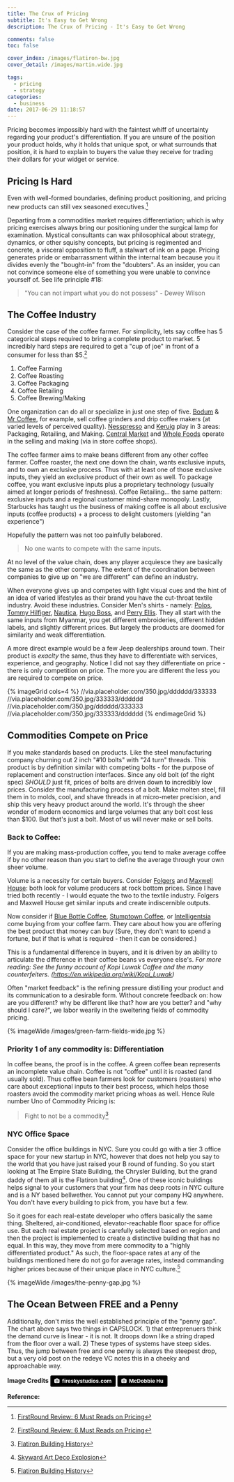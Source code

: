 ```yaml
---
title: The Crux of Pricing
subtitle: It's Easy to Get Wrong
description: The Crux of Pricing - It's Easy to Get Wrong

comments: false
toc: false

cover_index: /images/flatiron-bw.jpg
cover_detail: /images/martin.wide.jpg

tags:
  - pricing
  - strategy
categories:
  - business
date: 2017-06-29 11:18:57
---
```


Pricing becomes impossibly hard with the faintest whiff of uncertainty regarding your product's differentiation. If you are unsure of the position your product holds, why it holds that unique spot, or what surrounds that position, it is hard to explain to buyers the value they receive for trading their dollars for your widget or service.

## Pricing Is Hard

Even with well-formed boundaries, defining product positioning, and pricing new products can still vex seasoned executives.[^4]

Departing from a commodities market requires differentiation; which is why pricing exercises always bring our positioning under the surgical lamp for examination. Mystical consultants can wax philosophical about strategy, dynamics, or other squishy concepts, but pricing is regimented and concrete, a visceral opposition to fluff, a stalwart of ink on a page.  Pricing generates  pride or embarrassment within the internal team because you it divides evenly the "bought-in" from the "doubters". As an insider, you can not convince someone else of something you were unable to convince yourself of. See life principle #18: 

> "You can not impart what you do not possess" - Dewey Wilson
<!-- more -->

## The Coffee Industry
Consider the case of the coffee farmer. For simplicity, lets say coffee has 5 categorical steps required to bring a complete product to market. 5 incredibly hard steps are required to get a "cup of joe" in front of a consumer for less than $5.[^4]

1. Coffee Farming
2. Coffee Roasting
3. Coffee Packaging
4. Coffee Retailing
5. Coffee Brewing/Making

One organization can do all or specialize in just one step of five. [Bodum](http://rstyle.me/n/cvhkahbvnup) & [Mr Coffee](http://rstyle.me/n/cvhkgabvnup), for example, sell coffee grinders and drip coffee makers (at varied levels of perceived quality). [Nesspresso](http://rstyle.me/n/cvhkynbvnup) and [Keruig](http://rstyle.me/n/cvhkkibvnup) play in 3 areas: Packaging, Retailing, and Making. [Central Market](http://rstyle.me/n/cvhkynbvnup) and [Whole Foods](http://rstyle.me/n/cvhki2bvnup) operate in the selling and making (via in store coffee shops).

The coffee farmer aims to make beans different from any other coffee farmer. Coffee roaster, the next one down the chain, wants exclusive inputs, and to own an exclusive process. Thus with at least one of those exclusive inputs, they yield an exclusive product of their own as well. To package coffee, you want exclusive inputs plus a proprietary technology (usually aimed at longer periods of freshness). Coffee Retailing... the same pattern: exclusive inputs and a regional customer mind-share monopoly. Lastly, Starbucks has taught us the business of making coffee is all about exclusive inputs (coffee products) + a process to delight customers (yielding "an experience")

Hopefully the pattern was not too painfully belabored.

> No one wants to compete with the same inputs. 

At no level of the value chain, does any player acquiesce they are basically the same as the other company. The extent of the coordination between companies to give up on "we are different" can define an industry.

When everyone gives up and competes with light visual cues and the hint of an  idea of varied lifestyles as their brand you have the cut-throat textile industry. Avoid these industries. Consider Men's shirts - namely: [Polos](http://rstyle.me/n/cvhjrtbvnup), [Tommy Hilfiger](http://rstyle.me/n/cvhjvmbvnup), [Nautica](http://rstyle.me/n/cvhjyqbvnup), [Hugo Boss](http://rstyle.me/n/cvhjzwbvnup), and [Perry Ellis](http://rstyle.me/n/cvhj3ibvnup). They all start with the same inputs from Myanmar, you get different embroideries, different hidden labels, and slightly different prices. But largely the products are doomed for similarity and weak differentiation. 

A more direct example would be a few Jeep dealerships around town. Their product is *exaclty* the same, thus they have to differentiate with services, experience, and geography. Notice I did not say they differentiate on price - there is only competition on price. The more you are different the less you are required to compete on price.

{% imageGrid cols=4 %}
//via.placeholder.com/350.jpg/dddddd/333333
//via.placeholder.com/350.jpg/333333/dddddd
//via.placeholder.com/350.jpg/dddddd/333333
//via.placeholder.com/350.jpg/333333/dddddd
{% endimageGrid %}

## Commodities Compete on Price

If you make standards based on products. Like the steel manufacturing company churning out 2 inch "#10 bolts" with "24 turn" threads. This product is by definition similar with competing bolts - for the purpose of replacement and construction interfaces. Since any old bolt (of the right spec) *SHOULD* just fit, prices of bolts are driven down to incredibly low prices. Consider the manufacturing process of a bolt. Make molten steel, fill them in to molds, cool, and shave threads in at micro-meter precision, and ship this very heavy  product around the world. It's through the sheer wonder of modern economics and large volumes that any bolt cost less than $100. But that's just a bolt. Most of us will never make or sell bolts.

### Back to Coffee: 

If you are making mass-production coffee, you tend to make average coffee if by no other reason than you start to define the average through your own sheer volume. 

Volume is a necessity for certain buyers. Consider [Folgers](http://rstyle.me/n/cvhjk6bvnup) and [Maxwell House](http://rstyle.me/n/cvhjncbvnup): both look for volume producers at rock bottom prices. Since I have tried both recently - I would equate the two to the textile industry. Folgers and Maxwell House get similar inputs and create indiscernible outputs.

Now consider if [Blue Bottle Coffee](http://rstyle.me/n/cvhj48bvnup), [Stumptown Coffee](http://rstyle.me/n/cvhjikbvnup), or [Intelligentsia](http://rstyle.me/n/cvhjjrbvnup) come buying from your coffee farm. They care about how you are offering the best product that money can buy (Sure, they don't want to spend a fortune, but if that is what is required - then it can be considered.) 

This is a fundamental difference in buyers, and it is driven by an ability to articulate the difference in their coffee beans vs everyone else's. *For more reading: See the funny account of Kopi Luwak Coffee and the many counterfeiters. (https://en.wikipedia.org/wiki/Kopi_Luwak)*

Often "market feedback" is the refining pressure distilling your product and its communication to a desirable form. Without concrete feedback on: how are you different? why be different like that? how are you better? and "why should I care?", we labor wearily in the sweltering fields of commodity pricing.

{% imageWide /images/green-farm-fields-wide.jpg %}

### Priority 1 of any commodity is: Differentiation

In coffee beans, the proof is in the coffee. A green coffee bean represents an incomplete value chain. Coffee is not "coffee" until it is roasted (and usually sold). Thus coffee bean farmers look for customers (roasters) who care about exceptional inputs to their best process, which helps those roasters avoid the commodity market pricing whoas as well. Hence Rule number Uno of Commodity Pricing is:

> Fight to not be a commodity[^1]

### NYC Office Space
Consider the office buildings in NYC. Sure you could go with a tier 3 office space for your new startup in NYC, however that does not help you say to the world that you have just raised your B round of funding. So you start looking at The Empire State Building, the Chrysler Building, but the grand daddy of them all is the Flatiron building[^2]. One of these iconic buildings helps signal to your customers that your firm has deep roots in NYC culture and is a NY based bellwether. You cannot put your company HQ anywhere. You don't have every building to pick from, you have but a few.

So it goes for each real-estate developer who offers basically the same thing. Sheltered, air-conditioned, elevator-reachable floor space for office use. But each real estate project is carefully selected based on region and then the project is implemented to create a distinctive building that has no equal. In this way, they move from mere commodity to a "highly differentiated product."  As such, the floor-space rates at any of the buildings mentioned here do not go for average rates, instead commanding higher prices because of their unique place in NYC culture.[^1]

{% imageWide /images/the-penny-gap.jpg %}

## The Ocean Between FREE and a Penny

Additionally, don't miss the well established principle of the "penny gap". The chart above says two things in CAPSLOCK. 1) that entreprenuers think the demand curve is linear - it is not. It droops down like a string draped from the floor over a wall. 2) These types of systems have steep sides. Thus, the jump between free and one penny is always the steepest drop, but a very old post on the redeye VC notes this in a cheeky and approachable way.

**Image Credits**
<a style="background-color:black;color:white;text-decoration:none;padding:4px 6px;font-family:-apple-system, BlinkMacSystemFont, &quot;San Francisco&quot;, &quot;Helvetica Neue&quot;, Helvetica, Ubuntu, Roboto, Noto, &quot;Segoe UI&quot;, Arial, sans-serif;font-size:12px;font-weight:bold;line-height:1.2;display:inline-block;border-radius:3px;" 
	href="https://unsplash.com/@asthetik?utm_medium=referral&amp;utm_campaign=photographer-credit&amp;utm_content=creditBadge" target="_blank" rel="noopener noreferrer" title="Download free do whatever you want high-resolution photos from fireskystudios.com"><span style="display:inline-block;padding:2px 3px;"><svg xmlns="http://www.w3.org/2000/svg" style="height:12px;width:auto;position:relative;vertical-align:middle;top:-1px;fill:white;" viewBox="0 0 32 32"><title></title><path d="M20.8 18.1c0 2.7-2.2 4.8-4.8 4.8s-4.8-2.1-4.8-4.8c0-2.7 2.2-4.8 4.8-4.8 2.7.1 4.8 2.2 4.8 4.8zm11.2-7.4v14.9c0 2.3-1.9 4.3-4.3 4.3h-23.4c-2.4 0-4.3-1.9-4.3-4.3v-15c0-2.3 1.9-4.3 4.3-4.3h3.7l.8-2.3c.4-1.1 1.7-2 2.9-2h8.6c1.2 0 2.5.9 2.9 2l.8 2.4h3.7c2.4 0 4.3 1.9 4.3 4.3zm-8.6 7.5c0-4.1-3.3-7.5-7.5-7.5-4.1 0-7.5 3.4-7.5 7.5s3.3 7.5 7.5 7.5c4.2-.1 7.5-3.4 7.5-7.5z"></path></svg></span><span style="display:inline-block;padding:2px 3px;">fireskystudios.com</span></a> <a style="background-color:black;color:white;text-decoration:none;padding:4px 6px;font-family:-apple-system, BlinkMacSystemFont, &quot;San Francisco&quot;, &quot;Helvetica Neue&quot;, Helvetica, Ubuntu, Roboto, Noto, &quot;Segoe UI&quot;, Arial, sans-serif;font-size:12px;font-weight:bold;line-height:1.2;display:inline-block;border-radius:3px;" href="https://unsplash.com/@hjx518756?utm_medium=referral&amp;utm_campaign=photographer-credit&amp;utm_content=creditBadge" target="_blank" rel="noopener noreferrer" title="Download free do whatever you want high-resolution photos from McDobbie Hu"><span style="display:inline-block;padding:2px 3px;"><svg xmlns="http://www.w3.org/2000/svg" style="height:12px;width:auto;position:relative;vertical-align:middle;top:-1px;fill:white;" viewBox="0 0 32 32"><title></title><path d="M20.8 18.1c0 2.7-2.2 4.8-4.8 4.8s-4.8-2.1-4.8-4.8c0-2.7 2.2-4.8 4.8-4.8 2.7.1 4.8 2.2 4.8 4.8zm11.2-7.4v14.9c0 2.3-1.9 4.3-4.3 4.3h-23.4c-2.4 0-4.3-1.9-4.3-4.3v-15c0-2.3 1.9-4.3 4.3-4.3h3.7l.8-2.3c.4-1.1 1.7-2 2.9-2h8.6c1.2 0 2.5.9 2.9 2l.8 2.4h3.7c2.4 0 4.3 1.9 4.3 4.3zm-8.6 7.5c0-4.1-3.3-7.5-7.5-7.5-4.1 0-7.5 3.4-7.5 7.5s3.3 7.5 7.5 7.5c4.2-.1 7.5-3.4 7.5-7.5z"></path></svg></span><span style="display:inline-block;padding:2px 3px;">McDobbie Hu</span></a>

**Reference:**
[^1]: [Flatiron Building History](//99percentinvisible.org/episode/episode-27-bridge-to-the-sky-download-embed/transcript/)
[^2]: [Skyward Art Deco Explosion](//99percentinvisible.org/episode/higher-and-higher/)
[^3]: [Leading VC Advocates Pricing Strategy Before Building](//firstround.com/review/its-price-before-product-period/)
[^4]: [FirstRound Review: 6 Must Reads on Pricing](//firstround.com/review/our-6-must-reads-on-pricing-a-product/)
[^5]: [Pragmatic Pricing Course](//pragmaticpricing.com/)
